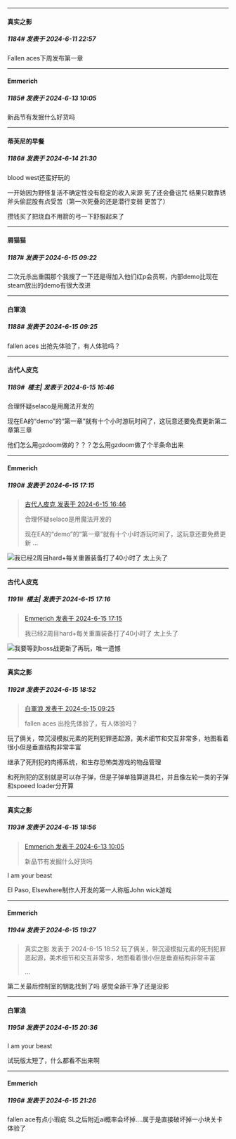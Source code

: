 ﻿
*****

####  真实之影  
##### 1184#       发表于 2024-6-11 22:57

Fallen aces下周发布第一章


*****

####  Emmerich  
##### 1185#       发表于 2024-6-13 10:05

新品节有发掘什么好货吗


*****

####  蒂芙尼的早餐  
##### 1186#       发表于 2024-6-14 21:30

blood west还蛮好玩的 

一开始因为野怪复活不确定性没有稳定的收入来源 死了还会叠诅咒 结果只敢靠锈斧头偷屁股有点受苦（第一次死叠的还是潜行变弱 更苦了）

攒钱买了把烧血不用箭的弓一下舒服起来了 


*****

####  屑猫猫  
##### 1187#       发表于 2024-6-15 09:22

二次元杀出重围那个我搜了一下还是得加入他们红p会员啊，内部demo比现在steam放出的demo有很大改进

*****

####  白軍浪  
##### 1188#       发表于 2024-6-15 09:25

fallen aces 出抢先体验了，有人体验吗？


*****

####  古代人皮克  
##### 1189#         楼主| 发表于 2024-6-15 16:46

合理怀疑selaco是用魔法开发的

现在EA的“demo”的“第一章”就有十个小时游玩时间了，这玩意还要免费更新第二章第三章

他们怎么用gzdoom做的？？？怎么用gzdoom做了个半条命出来


*****

####  Emmerich  
##### 1190#       发表于 2024-6-15 17:15

<blockquote><a href="httphttps://bbs.saraba1st.com/2b/forum.php?mod=redirect&amp;goto=findpost&amp;pid=65245887&amp;ptid=2062303" target="_blank">古代人皮克 发表于 2024-6-15 16:46</a>

合理怀疑selaco是用魔法开发的

现在EA的“demo”的“第一章”就有十个小时游玩时间了，这玩意还要免费更新 ...</blockquote>
<img src="https://static.saraba1st.com/image/smiley/face2017/035.png" referrerpolicy="no-referrer">我已经2周目hard+每关重置装备打了40小时了 太上头了

*****

####  古代人皮克  
##### 1191#         楼主| 发表于 2024-6-15 17:16

<blockquote><a href="httphttps://bbs.saraba1st.com/2b/forum.php?mod=redirect&amp;goto=findpost&amp;pid=65246165&amp;ptid=2062303" target="_blank">Emmerich 发表于 2024-6-15 17:15</a>

我已经2周目hard+每关重置装备打了40小时了 太上头了</blockquote>
<img src="https://static.saraba1st.com/image/smiley/face2017/067.png" referrerpolicy="no-referrer">我要等到boss战更新了再玩，唯一遗憾


*****

####  真实之影  
##### 1192#       发表于 2024-6-15 18:52

<blockquote><a href="httphttps://bbs.saraba1st.com/2b/forum.php?mod=redirect&amp;goto=findpost&amp;pid=65241462&amp;ptid=2062303" target="_blank">白軍浪 发表于 2024-6-15 09:25</a>

fallen aces 出抢先体验了，有人体验吗？</blockquote>
玩了俩关，带沉浸模拟元素的死刑犯罪恶起源，美术细节和交互非常多，地图看着很小但是垂直结构非常丰富

继承了死刑犯的肉搏系统，和生存恐怖类游戏的物品管理

和死刑犯的区别就是可以存子弹，但是子弹单独算道具栏，并且像左轮一类的子弹和spoeed loader分开算


*****

####  真实之影  
##### 1193#       发表于 2024-6-15 18:56

<blockquote><a href="httphttps://bbs.saraba1st.com/2b/forum.php?mod=redirect&amp;goto=findpost&amp;pid=65217116&amp;ptid=2062303" target="_blank">Emmerich 发表于 2024-6-13 10:05</a>

新品节有发掘什么好货吗</blockquote>
I am your beast

El Paso, Elsewhere制作人开发的第一人称版John wick游戏


*****

####  Emmerich  
##### 1194#       发表于 2024-6-15 19:27

<blockquote>真实之影 发表于 2024-6-15 18:52
玩了俩关，带沉浸模拟元素的死刑犯罪恶起源，美术细节和交互非常多，地图看着很小但是垂直结构非常丰富

 ...</blockquote>
第二关最后控制室的钥匙找到了吗 感觉全舔干净了还是没影


*****

####  白軍浪  
##### 1195#       发表于 2024-6-15 20:36

I am your beast

试玩版太短了，什么都看不出来啊


*****

####  Emmerich  
##### 1196#       发表于 2024-6-15 21:26

fallen ace有点小瑕疵 SL之后附近ai概率会坏掉....属于是直接破坏掉一小块关卡体验了

